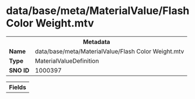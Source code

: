 <h1>data/base/meta/MaterialValue/Flash Color Weight.mtv</h1><table><tr><th colspan="100%">Metadata</th></tr><tr><td><b>Name</b></td><td>data/base/meta/MaterialValue/Flash Color Weight.mtv</td></tr><tr><td><b>Type</b></td><td>MaterialValueDefinition</td></tr><tr><td><b>SNO ID</b></td><td>1000397</td></tr></table>

<table><tr><th colspan="100%">Fields</th></tr></table>

